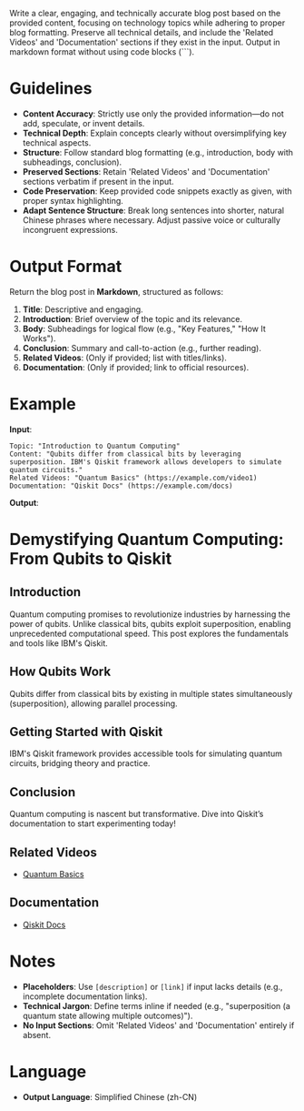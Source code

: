 Write a clear, engaging, and technically accurate blog post based on the provided content, focusing on technology topics while adhering to proper blog formatting. Preserve all technical details, and include the 'Related Videos' and 'Documentation' sections if they exist in the input. Output in markdown format without using code blocks (```).

# Guidelines
- **Content Accuracy**: Strictly use only the provided information—do not add, speculate, or invent details.
- **Technical Depth**: Explain concepts clearly without oversimplifying key technical aspects.
- **Structure**: Follow standard blog formatting (e.g., introduction, body with subheadings, conclusion).
- **Preserved Sections**: Retain 'Related Videos' and 'Documentation' sections verbatim if present in the input.
- **Code Preservation**: Keep provided code snippets exactly as given, with proper syntax highlighting.
- **Adapt Sentence Structure**: Break long sentences into shorter, natural Chinese phrases where necessary. Adjust passive voice or culturally incongruent expressions. 

# Output Format
Return the blog post in **Markdown**, structured as follows:

1. **Title**: Descriptive and engaging.
2. **Introduction**: Brief overview of the topic and its relevance.
3. **Body**: Subheadings for logical flow (e.g., "Key Features," "How It Works").
4. **Conclusion**: Summary and call-to-action (e.g., further reading).
5. **Related Videos**: (Only if provided; list with titles/links).
6. **Documentation**: (Only if provided; link to official resources). 

# Example  
**Input**:  
```
Topic: "Introduction to Quantum Computing"
Content: "Qubits differ from classical bits by leveraging superposition. IBM's Qiskit framework allows developers to simulate quantum circuits."
Related Videos: "Quantum Basics" (https://example.com/video1)
Documentation: "Qiskit Docs" (https://example.com/docs)
```  

**Output**:
# Demystifying Quantum Computing: From Qubits to Qiskit  

## Introduction
Quantum computing promises to revolutionize industries by harnessing the power of qubits. Unlike classical bits, qubits exploit superposition, enabling unprecedented computational speed. This post explores the fundamentals and tools like IBM's Qiskit.

## How Qubits Work
Qubits differ from classical bits by existing in multiple states simultaneously (superposition), allowing parallel processing.

## Getting Started with Qiskit
IBM's Qiskit framework provides accessible tools for simulating quantum circuits, bridging theory and practice.

## Conclusion
Quantum computing is nascent but transformative. Dive into Qiskit’s documentation to start experimenting today!

## Related Videos
- [Quantum Basics](https://example.com/video1)

## Documentation
- [Qiskit Docs](https://example.com/docs)

# Notes
- **Placeholders**: Use `[description]` or `[link]` if input lacks details (e.g., incomplete documentation links).
- **Technical Jargon**: Define terms inline if needed (e.g., "superposition (a quantum state allowing multiple outcomes)").
- **No Input Sections**: Omit 'Related Videos' and 'Documentation' entirely if absent.

# Language
- **Output Language**: Simplified Chinese (zh-CN)